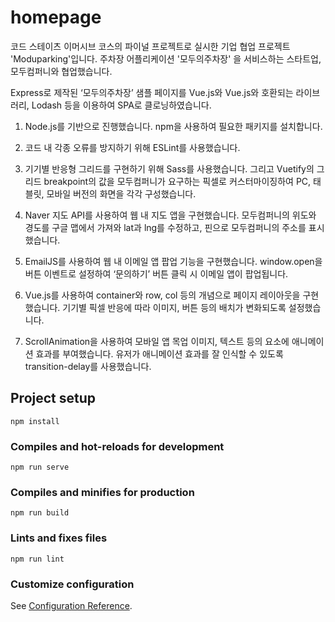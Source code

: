 # homepage

코드 스테이츠 이머시브 코스의 파이널 프로젝트로 실시한 기업 협업 프로젝트 'Moduparking'입니다.
주차장 어플리케이션 '모두의주차장' 을 서비스하는 스타트업, 모두컴퍼니와 협업했습니다.

Express로 제작된 ‘모두의주차장’ 샘플 페이지를 Vue.js와 Vue.js와 호환되는 라이브러리, Lodash 등을 이용하여 SPA로 클로닝하였습니다.

1. Node.js를 기반으로 진행했습니다. npm을 사용하여 필요한 패키지를 설치합니다.

2. 코드 내 각종 오류를 방지하기 위해 ESLint를 사용했습니다.

3. 기기별 반응형 그리드를 구현하기 위해 Sass를 사용했습니다. 
   그리고 Vuetify의 그리드 breakpoint의 값을 모두컴퍼니가 요구하는 픽셀로 커스터마이징하여 PC, 태블릿, 모바일 버전의 화면을 각각 구성했습니다.

4. Naver 지도 API를 사용하여 웹 내 지도 앱을 구현했습니다. 
   모두컴퍼니의 위도와 경도를 구글 맵에서 가져와 lat과 lng를 수정하고, 핀으로 모두컴퍼니의 주소를 표시했습니다.

5. EmailJS를 사용하여 웹 내 이메일 앱 팝업 기능을 구현했습니다. 
   window.open을 버튼 이벤트로 설정하여 ‘문의하기’ 버튼 클릭 시 이메일 앱이 팝업됩니다.

6. Vue.js를 사용하여 container와 row, col 등의 개념으로 페이지 레이아웃을 구현했습니다. 
   기기별 픽셀 반응에 따라 이미지, 버튼 등의 배치가 변화되도록 설정했습니다.

7. ScrollAnimation을 사용하여 모바일 앱 목업 이미지, 텍스트 등의 요소에 애니메이션 효과를 부여했습니다. 
   유저가 애니메이션 효과를 잘 인식할 수 있도록 transition-delay를 사용했습니다.


## Project setup
```
npm install
```

### Compiles and hot-reloads for development
```
npm run serve
```

### Compiles and minifies for production
```
npm run build
```

### Lints and fixes files
```
npm run lint
```

### Customize configuration
See [Configuration Reference](https://cli.vuejs.org/config/).
